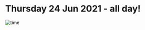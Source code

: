 # Thursday 24 Jun 2021 - all day!
![time](https://github.com/rich-ctm/today/workflows/time/badge.svg)
